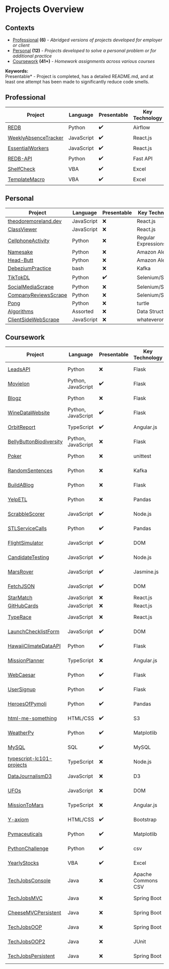 # Projects Overview

## Contexts
- [Professional](#Professional) **(6)** - *Abridged versions of projects developed for employer or client*
- [Personal](#Personal) **(12)** - *Projects developed to solve a personal problem or for additional practice*
- [Coursework](#Coursework) **(41+)** - *Homework assignments across various courses*

**Keywords:**  
Presentable* - Project is completed, has a detailed README.md, and at least one attempt has been made to significantly reduce code smells.

## Professional

| Project       | Language  | Presentable  | Key Technology |
|---------------|---------------|---------------|---------------|
| <a href="https://github.com/theodoremoreland/REDB">REDB<a/>          | Python | :heavy_check_mark:         | Airflow |
| <a href="https://github.com/theodoremoreland/WeeklyAbsenceTracker">WeeklyAbsenceTracker<a/>      | JavaScript      |   :heavy_check_mark: | React.js |
| <a href="https://github.com/theodoremoreland/EssentialWorkers">EssentialWorkers<a/> | JavaScript      |    :heavy_check_mark: | React.js |
| <a href="https://github.com/theodoremoreland/REDB-API">REDB-API<a/>  | Python  | :heavy_check_mark: | Fast API |
| <a href="https://github.com/theodoremoreland/ShelfCheck">ShelfCheck<a/>  |  VBA | :heavy_check_mark: | Excel |
| <a href="https://github.com/theodoremoreland/TemplateMacro">TemplateMacro<a/>  | VBA  | :heavy_check_mark: | Excel |



## Personal

| Project       | Language  | Presentable  | Key Technology |
|---------------|---------------|---------------|---------------|
| <a href="https://github.com/theodoremoreland/theodoremoreland.dev">theodoremoreland.dev<a/> | JavaScript | :x: | React.js |
| <a href="https://github.com/theodoremoreland/ClassViewer">ClassViewer<a/> | JavaScript | :x: | React.js |
| <a href="https://github.com/theodoremoreland/CellphoneActivity">CellphoneActivity<a/> | Python | :x: | Regular Expressions |
| <a href="https://github.com/theodoremoreland/Namesake">Namesake<a/> | Python | :x: | Amazon Alexa |
| <a href="https://github.com/theodoremoreland/Head-Butt">Head-Butt<a/> | Python | :x: | Amazon Alexa |
| <a href="https://github.com/theodoremoreland/DebeziumPractice">DebeziumPractice<a/>  |  bash | :x: | Kafka |
| <a href="https://github.com/theodoremoreland/TikTokDL">TikTokDL<a/>  | Python  | :heavy_check_mark: | Selenium/Splinter |
| <a href="https://github.com/theodoremoreland/SocialMediaScrape">SocialMediaScrape<a/>  | Python  | :x: | Selenium/Splinter |
| <a href="https://github.com/theodoremoreland/CompanyReviewsScrape">CompanyReviewsScrape<a/>          | Python | :x:         | Selenium/Splinter |
| <a href="https://github.com/theodoremoreland/Pong">Pong<a/> | Python      |    :x: | turtle |
| <a href="https://github.com/theodoremoreland/Algorithms">Algorithms<a/>  |  Assorted | :x: | Data Structures |
| <a href="https://github.com/theodoremoreland/ClientSideWebScrape">ClientSideWebScrape<a/>  | JavaScript  | :x: | whateverorigin |


## Coursework
| Project       | Language  | Presentable  | Key Technology | Course |
|---------------|---------------|---------------|---------------|---------------
| <a href="https://github.com/theodoremoreland/LeadsAPI">LeadsAPI<a/>  | Python  | :x: | Flask | Daugherty University |
| <a href="https://github.com/theodoremoreland/MovieIon">MovieIon<a/> | Python, JavaScript | :heavy_check_mark: | Flask | Wash U (DABC) |
| <a href="https://github.com/theodoremoreland/Blogz">Blogz<a/> | Python | :x: | Flask | LaunchCode (Lc101) |
| <a href="https://github.com/theodoremoreland/WineDataWebsite">WineDataWebsite<a/> | Python, JavaScript | :heavy_check_mark: | Flask | Wash U (DABC) |
| <a href="https://github.com/theodoremoreland/OrbitReport">OrbitReport<a/>  | TypeScript  | :heavy_check_mark: | Angular.js | LaunchCode (Lc101) |
| <a href="https://github.com/theodoremoreland/BellyButtonBiodiversity">BellyButtonBiodiversity<a/> | Python, JavaScript | :x: | Flask | Wash U (DABC) |
| <a href="https://github.com/theodoremoreland/Poker">Poker<a/> | Python      |    :x: | unittest | Daugherty University |
| <a href="https://github.com/theodoremoreland/RandomSentences">RandomSentences<a/>  | Python  | :x: | Kafka | Daugherty University |
| <a href="https://github.com/theodoremoreland/BuildABlog">BuildABlog<a/> | Python | :x: | Flask | LaunchCode (Lc101) |
| <a href="https://github.com/theodoremoreland/YelpETL">YelpETL<a/>      | Python      |   :x: | Pandas | Wash U (DABC) |
| <a href="https://github.com/theodoremoreland/ScrabbleScorer">ScrabbleScorer<a/>  | JavaScript  | :heavy_check_mark: | Node.js | LaunchCode (Lc101) |
| <a href="https://github.com/theodoremoreland/STLServiceCalls">STLServiceCalls<a/> | Python | :heavy_check_mark: | Pandas | Wash U (DABC) |
| <a href="https://github.com/theodoremoreland/FlightSimulator">FlightSimulator<a/> | JavaScript      |    :heavy_check_mark: | DOM | LaunchCode (Lc101) |
| <a href="https://github.com/theodoremoreland/CandidateTesting">CandidateTesting<a/>  |  JavaScript | :heavy_check_mark: | Node.js | LaunchCode (Lc101) |
| <a href="https://github.com/theodoremoreland/MarsRover">MarsRover<a/>  | JavaScript  | :heavy_check_mark: | Jasmine.js | LaunchCode (Lc101) |
| <a href="https://github.com/theodoremoreland/FetchJSON">FetchJSON<a/>  | JavaScript  | :heavy_check_mark: | DOM | LaunchCode (Lc101) |
| <a href="https://github.com/theodoremoreland/StarMatch">StarMatch<a/>          | JavaScript | :x:         | React.js | Pluralsight |
| <a href="https://github.com/theodoremoreland/GitHubCards">GitHubCards<a/>      | JavaScript      |   :x: | React.js |Pluralsight |
| <a href="https://github.com/theodoremoreland/TypeRace">TypeRace<a/> | JavaScript      |    :x: |React.js | Daugherty University |
| <a href="https://github.com/theodoremoreland/LaunchChecklistForm">LaunchChecklistForm<a/>  |  JavaScript | :heavy_check_mark: | DOM | LaunchCode (Lc101) |
| <a href="https://github.com/theodoremoreland/HawaiiClimateDataAPI">HawaiiClimateDataAPI<a/>  | Python  | :heavy_check_mark: | Flask | Wash U (DABC) |
| <a href="https://github.com/theodoremoreland/MissionPlanner">MissionPlanner<a/>  | TypeScript  | :x: | Angular.js | LaunchCode (Lc101) |
| <a href="https://github.com/theodoremoreland/WebCaesar">WebCaesar<a/>          | Python | :heavy_check_mark:         | Flask | LaunchCode (Lc101) |
| <a href="https://github.com/theodoremoreland/UserSignup">UserSignup<a/>      | Python      |   :heavy_check_mark: | Flask | LaunchCode (Lc101) |
| <a href="https://github.com/theodoremoreland/HeroesOfPymoli">HeroesOfPymoli<a/> | Python      |    :heavy_check_mark: | Pandas | Wash U (DABC) |
| <a href="https://github.com/theodoremoreland/html-me-something">html-me-something<a/>  |  HTML/CSS | :heavy_check_mark: | S3 | LaunchCode (Lc101) |
| <a href="https://github.com/theodoremoreland/WeatherPy">WeatherPy<a/>  | Python  | :heavy_check_mark: | Matplotlib | Wash U (DABC) |
| <a href="https://github.com/theodoremoreland/MySQL">MySQL<a/>      | SQL      |   :heavy_check_mark: | MySQL | Wash U (DABC) |
| <a href="https://github.com/theodoremoreland/typescript-lc101-projects">typescript-lc101-projects<a/>  |  TypeScript | :x: | Node.js | LaunchCode (Lc101) |
| <a href="https://github.com/theodoremoreland/DataJournalismD3">DataJournalismD3<a/>  | JavaScript  | :x: | D3 | Wash U (DABC) |
| <a href="https://github.com/theodoremoreland/UFOs">UFOs<a/>  | JavaScript  | :x: | DOM | Wash U (DABC) |
| <a href="https://github.com/theodoremoreland/MissionToMars">MissionToMars<a/> | TypeScript | :x: | Angular.js | LaunchCode (Lc101) |
| <a href="https://github.com/theodoremoreland/Y-axiom">Y-axiom<a/> | HTML/CSS | :heavy_check_mark: | Bootstrap | Wash U (DABC) |
| <a href="https://github.com/theodoremoreland/Pymaceuticals">Pymaceuticals<a/> | Python      |    :heavy_check_mark: | Matplotlib | Wash U (DABC) |
| <a href="https://github.com/theodoremoreland/PythonChallenge">PythonChallenge<a/>  |  Python | :heavy_check_mark: | csv | Wash U (DABC) |
| <a href="https://github.com/theodoremoreland/YearlyStocks">YearlyStocks<a/>  | VBA  | :heavy_check_mark: | Excel | Wash U (DABC) |
| <a href="https://github.com/theodoremoreland/TechJobsConsole">TechJobsConsole<a/>  | Java  | :x: | Apache Commons CSV | LaunchCode (Lc101) |
| <a href="https://github.com/theodoremoreland/TechJobsMVC">TechJobsMVC<a/>          | Java | :x: | Spring Boot | LaunchCode (Lc101) |
| <a href="https://github.com/theodoremoreland/CheeseMVCPersistent">CheeseMVCPersistent<a/> | Java | :x: | Spring Boot | LaunchCode (Lc101) |
| <a href="https://github.com/theodoremoreland/TechJobsOOP">TechJobsOOP<a/> | Java |  :x: | Spring Boot | LaunchCode (Lc101) |
| <a href="https://github.com/theodoremoreland/TechJobsOOP2">TechJobsOOP2<a/>  |  Java | :x: | JUnit | LaunchCode (Lc101) |
| <a href="https://github.com/theodoremoreland/TechJobsPersistent">TechJobsPersistent<a/>  | Java  | :x: | Spring Boot | LaunchCode (Lc101) |
